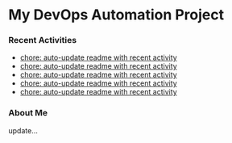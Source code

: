 # My DevOps Automation Project

### Recent Activities
<!-- activity:START -->
- [chore: auto-update readme with recent activity](https://github.com/kaigiii/mybowling-app/commit/d2b2ec67039cfedd79c62c095c1f080c8aee959e)
- [chore: auto-update readme with recent activity](https://github.com/kaigiii/mybowling-app/commit/755c9439893e6bd597935564d51c57a9a5cf197c)
- [chore: auto-update readme with recent activity](https://github.com/kaigiii/mybowling-app/commit/144c101af6424bc4275381773d38670976412edb)
- [chore: auto-update readme with recent activity](https://github.com/kaigiii/mybowling-app/commit/d334ebe1559bdceac14ee51cfcb4eeb97ba1f309)
- [chore: auto-update readme with recent activity](https://github.com/kaigiii/mybowling-app/commit/67a9e689e8ba4a4b25db8d00e5bed3ca5e1cdcf5)
<!-- activity:END -->

### About Me
<!-- MYLINKS:START -->
<!-- MYLINKS:END -->

update...
